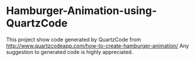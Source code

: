 Hamburger-Animation-using-QuartzCode
====================================

This project show code generated by QuartzCode from http://www.quartzcodeapp.com/how-to-create-hamburger-animation/
Any suggestion to generated code is highly appreciated.
